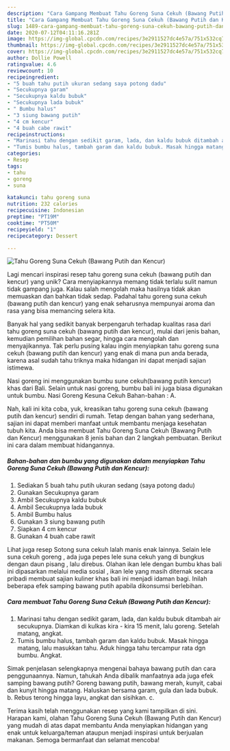```yaml
---
description: "Cara Gampang Membuat Tahu Goreng Suna Cekuh (Bawang Putih dan Kencur) Anti Gagal"
title: "Cara Gampang Membuat Tahu Goreng Suna Cekuh (Bawang Putih dan Kencur) Anti Gagal"
slug: 1489-cara-gampang-membuat-tahu-goreng-suna-cekuh-bawang-putih-dan-kencur-anti-gagal
date: 2020-07-12T04:11:16.281Z
image: https://img-global.cpcdn.com/recipes/3e2911527dc4e57a/751x532cq70/tahu-goreng-suna-cekuh-bawang-putih-dan-kencur-foto-resep-utama.jpg
thumbnail: https://img-global.cpcdn.com/recipes/3e2911527dc4e57a/751x532cq70/tahu-goreng-suna-cekuh-bawang-putih-dan-kencur-foto-resep-utama.jpg
cover: https://img-global.cpcdn.com/recipes/3e2911527dc4e57a/751x532cq70/tahu-goreng-suna-cekuh-bawang-putih-dan-kencur-foto-resep-utama.jpg
author: Dollie Powell
ratingvalue: 4.6
reviewcount: 10
recipeingredient:
- "5 buah tahu putih ukuran sedang saya potong dadu"
- "Secukupnya garam"
- "Secukupnya kaldu bubuk"
- "Secukupnya lada bubuk"
- " Bumbu halus"
- "3 siung bawang putih"
- "4 cm kencur"
- "4 buah cabe rawit"
recipeinstructions:
- "Marinasi tahu dengan sedikit garam, lada, dan kaldu bubuk ditambah air secukupnya. Diamkan di kulkas kira - kira 15 menit, lalu goreng. Setelah matang, angkat."
- "Tumis bumbu halus, tambah garam dan kaldu bubuk. Masak hingga matang, lalu masukkan tahu. Aduk hingga tahu tercampur rata dgn bumbu. Angkat."
categories:
- Resep
tags:
- tahu
- goreng
- suna

katakunci: tahu goreng suna 
nutrition: 232 calories
recipecuisine: Indonesian
preptime: "PT19M"
cooktime: "PT50M"
recipeyield: "1"
recipecategory: Dessert

---
```



![Tahu Goreng Suna Cekuh (Bawang Putih dan Kencur)](https://img-global.cpcdn.com/recipes/3e2911527dc4e57a/751x532cq70/tahu-goreng-suna-cekuh-bawang-putih-dan-kencur-foto-resep-utama.jpg)

Lagi mencari inspirasi resep tahu goreng suna cekuh (bawang putih dan kencur) yang unik? Cara menyiapkannya memang tidak terlalu sulit namun tidak gampang juga. Kalau salah mengolah maka hasilnya tidak akan memuaskan dan bahkan tidak sedap. Padahal tahu goreng suna cekuh (bawang putih dan kencur) yang enak seharusnya mempunyai aroma dan rasa yang bisa memancing selera kita.

Banyak hal yang sedikit banyak berpengaruh terhadap kualitas rasa dari tahu goreng suna cekuh (bawang putih dan kencur), mulai dari jenis bahan, kemudian pemilihan bahan segar, hingga cara mengolah dan menyajikannya. Tak perlu pusing kalau ingin menyiapkan tahu goreng suna cekuh (bawang putih dan kencur) yang enak di mana pun anda berada, karena asal sudah tahu triknya maka hidangan ini dapat menjadi sajian istimewa.

Nasi goreng ini menggunakan bumbu sune cekuh(bawang putih kencur) khas dari Bali. Selain untuk nasi goreng, bumbu bali ini juga biasa digunakan untuk bumbu. Nasi Goreng Kesuna Cekuh Bahan-bahan : A.


Nah, kali ini kita coba, yuk, kreasikan tahu goreng suna cekuh (bawang putih dan kencur) sendiri di rumah. Tetap dengan bahan yang sederhana, sajian ini dapat memberi manfaat untuk membantu menjaga kesehatan tubuh kita. Anda bisa membuat Tahu Goreng Suna Cekuh (Bawang Putih dan Kencur) menggunakan 8 jenis bahan dan 2 langkah pembuatan. Berikut ini cara dalam membuat hidangannya.

<!--inarticleads1-->

##### Bahan-bahan dan bumbu yang digunakan dalam menyiapkan Tahu Goreng Suna Cekuh (Bawang Putih dan Kencur):

1. Sediakan 5 buah tahu putih ukuran sedang (saya potong dadu)
1. Gunakan Secukupnya garam
1. Ambil Secukupnya kaldu bubuk
1. Ambil Secukupnya lada bubuk
1. Ambil  Bumbu halus
1. Gunakan 3 siung bawang putih
1. Siapkan 4 cm kencur
1. Gunakan 4 buah cabe rawit


Lihat juga resep Sotong suna cekuh lalah manis enak lainnya. Selain lele suna cekuh goreng , ada juga pepes lele suna cekuh yang di bungkus dengan daun pisang , lalu direbus. Olahan ikan lele dengan bumbu khas bali ini dipasarkan melalui media sosial , ikan lele yang masih diternak secara pribadi membuat sajian kuliner khas bali ini menjadi idaman bagi. Inilah beberapa efek samping bawang putih apabila dikonsumsi berlebihan. 

<!--inarticleads2-->

##### Cara membuat Tahu Goreng Suna Cekuh (Bawang Putih dan Kencur):

1. Marinasi tahu dengan sedikit garam, lada, dan kaldu bubuk ditambah air secukupnya. Diamkan di kulkas kira - kira 15 menit, lalu goreng. Setelah matang, angkat.
1. Tumis bumbu halus, tambah garam dan kaldu bubuk. Masak hingga matang, lalu masukkan tahu. Aduk hingga tahu tercampur rata dgn bumbu. Angkat.


Simak penjelasan selengkapnya mengenai bahaya bawang putih dan cara penggunaannya. Namun, tahukah Anda dibalik manfaatnya ada juga efek samping bawang putih? Goreng bawang putih, bawang merah, kunyit, cabai dan kunyit hingga matang. Haluskan bersama garam, gula dan lada bubuk. b. Rebus terong hingga layu, angkat dan sisihkan. c. 

Terima kasih telah menggunakan resep yang kami tampilkan di sini. Harapan kami, olahan Tahu Goreng Suna Cekuh (Bawang Putih dan Kencur) yang mudah di atas dapat membantu Anda menyiapkan hidangan yang enak untuk keluarga/teman ataupun menjadi inspirasi untuk berjualan makanan. Semoga bermanfaat dan selamat mencoba!
